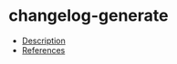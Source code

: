 # changelog-generate

- [Description](https://github.com/bakdata/ci-templates/tree/main/docs/descriptions/actions/changelog-generate)
- [References](https://github.com/bakdata/ci-templates/tree/main/docs/references/actions/changelog-generate)
